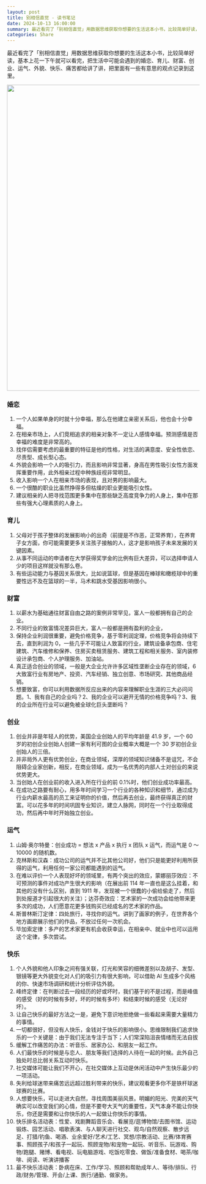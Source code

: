 ```yaml
---
layout: post
title: 别相信直觉 - 读书笔记
date: 2024-10-13 16:00:00
summary: 最近看完了「别相信直觉」用数据思维获取你想要的生活这本小书，比较简单好读，基本上花一下午就可以看完，把生活中可能会遇到的婚恋、育儿、财富、创业、运气、外貌、快乐、痛苦都给讲了讲，把里面有一些有意思的观点记录到这里。
categories: Share
---
```


最近看完了「别相信直觉」用数据思维获取你想要的生活这本小书，比较简单好读，基本上花一下午就可以看完，把生活中可能会遇到的婚恋、育儿、财富、创业、运气、外貌、快乐、痛苦都给讲了讲，把里面有一些有意思的观点记录到这里。

<img src="https://gw.alipayobjects.com/zos/k/q6/CipA9j.jpg" width="800" />

### 婚恋

1. 一个人如果单身的时就十分幸福，那么在他建立亲密关系后，他也会十分幸福。
2. 在相亲市场上，人们竞相追求的相亲对象不一定让人感情幸福。预测感情是否幸福的难度是非常高的。
3. 找伴侣需要考虑的最重要的特征是他的性格，对生活的满意度、安全性依恋、尽责型、成长型心态。
4. 外貌会影响一个人的吸引力，而且影响非常显著，身高在男性吸引女性方面发挥重要作用，此外相亲过程中种族歧视非常明显。
5. 收入影响一个人在相亲市场的表现，且对男的影响最大。
6. 一个很酷的职业比虽然挣得多但枯燥的职业更能吸引女性。
7. 建议相亲的人把寻找范围更多集中在那些缺乏高度竞争力的人身上，集中在那些有强大心理素质的人身上。

### 育儿

1. 父母对于孩子整体的发展影响小的出奇（前提是不作恶，正常养育），在养育子女方面，你可能需要更多关注孩子接触的人，这才是影响孩子未来发展的关键因素。
2. 从事不同运动的申请者在大学获得奖学金的比例有巨大差异，可以选择申请人少的项目这样就没有那么卷。
3. 有些运动能力与基因关系很大，比如说篮球，但是基因在棒球和橄榄球中的重要性远不及在篮球的一半，马术和跳水受基因影响很小。

### 财富

1. 以薪水为基础通往财富自由之路的案例非常罕见，富人一般都拥有自己的企业。
2. 不同行业的致富情况差异巨大，富人一般都是拥有盈利的企业，
3. 保持企业利润很重要，避免价格竞争，基于零利润定理，价格竞争将会持续下去，直到利润为 0，一些几乎不可能让人致富的行业，建筑设备承包商、住宅建筑、汽车维修和保养、住房买卖租赁服务、建筑工程和相关服务、室内装修设计承包商、个人护理服务、加油站。
4. 真正适合创业的领域，一般是大企业允许许多区域性垄断企业存在的领域，6 大致富行业有房地产、投资、汽车经销、独立创意、市场研究、其他商品经销。
5. 想要致富，你可以利用数据所反应出来的内容来理解职业生涯的三大必问问题。1、我有自己的企业吗？2、我的企业可以避开无情的价格竞争吗？3、我的企业所在行业可以避免被全球化巨头垄断吗？

### 创业

1. 创业并非是年轻人的优势，美国企业创始人的平均年龄是 41.9 岁，一个 60 岁的初创企业创始人创建一家有利可图的企业概率大概是一个 30 岁初创企业创始人的三倍。
2. 并非局外人更有优势创业，在商业领域，深厚的领域知识储备不是诅咒，不会阻碍企业家创新，相反，在商业领域，成为一名优秀的内部人士对创业的来说优势更大。
3. 当创始人在创业前的收入进入所在行业的前 0.1%时，他们创业成功率最高。
4. 在成功之路要有耐心，用多年时间学习一个行业的各种知识和细节，通过成为行业内薪水最高的员工来证明你的价值，然后再去创业，最终获得真正的财富。可以花多年的时间巩固专业知识，建立人脉网，同时在一个行业取得成功，然后再中年时开始独立创业。

### 运气

1. 山姆·奥尔特曼：创业成功 = 想法 x 产品 x 执行 x 团队 x 运气，而运气是 0 ～ 10000 的随机数。
2. 克林斯和汉森：成功公司的运气并不比其他公司好，他们只是能更好利用所获得的运气，利用任何一家公司都能遇到的运气。
3. 在难以评价一个人表现好坏的领域里，有两个突出的效应，蒙娜丽莎效应：不可预测的事件对成功产生很大的影响（在展出前 114 年一直也是这么挂着，和其他的没有什么区别，直到 1911 年，发现被一个很蠢的小偷给偷走了，然后到处报道才引起很大的关注）；达芬奇效应：艺术家的一次成功会给他带来更多次的成功，人们愿意花更多钱购买已经成名的艺术家的作品。
4. 斯普林斯汀定律：四处旅行，寻找你的运气。讲到了画家的例子，在世界各个地方画廊展示他们的作品，不放过任何一次机会。
5. 毕加索定律：多产的艺术家更有机会收获幸运，在相亲中、就业中也可以运用这个定律，多次尝试。

### 快乐

1. 个人外貌和他人印象之间有强关联，灯光和笑容的细微差别以及胡子、发型、银镜等更大外貌变化对人们的吸引力有很大影响，可以借助 AI 生成多个风格的你、快速市场调研和统计分析评估外貌。
2. 峰终定律：在判断过去一段经历的好或坏时，我们基于的不是过程，而是峰值的感受（好的时候有多好，坏的时候有多坏）和结束时候的感受（无论好坏）。
3. 让自己快乐的最好方法之一是，避免下意识地拒绝做一些看起来需要大量精力的事情。
4. 一切都很好，但没有人快乐，金钱对于快乐的影响很小。思维限制我们追求快乐的一个关键是：由于我们无法专注于当下；人们常深陷沮丧情绪而无法自拔
5. 缓解工作痛苦的办法：听音乐、居家办公、和朋友一起工作。
6. 人们最快乐的时候是与恋人、朋友等我们选择的人待在一起的时候。此外自己独处时总比弱关系互动时快乐。
7. 社交媒体可能让我们不开心，在社交媒体上互动是休闲活动中产生快乐最少的一项活动。
8. 失利给球迷带来痛苦远远超过胜利带来的快乐，建议观看更多你不是铁杆球迷球赛的比赛。
9. 人想要快乐，可以走进大自然，寻找周围美丽风景。明媚的阳光、完美的天气确实可以改变我们的心情，但是不要夸大天气的重要性，天气本身不能让你快乐，你还是需要和让你快乐的人一起做让你快乐的事情。
10. 快乐排名活动表：性爱、戏剧舞蹈音乐会、看展览/逛博物馆/去图书馆、运动锻炼、园艺活动、唱歌表演、与人聊天进行社交、观鸟/自然观察、散步远足、打猎/钓鱼、喝酒、业余爱好/艺术/工艺、冥想/宗教活动、比赛/体育赛事、照顾孩子/和孩子一起玩、照顾宠物/和宠物一起玩、听音乐、玩游戏、购物/跑腿、赌博、看电视、玩电脑游戏、吃饭吃零食、做饭/准备食材、喝茶/咖啡、阅读、听演讲播客
11. 最不快乐活动表：卧病在床、工作/学习、照顾和帮助成年人、等待/排队、行政/财务/管理、开会/上课、旅行/通勤、做家务。

